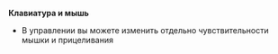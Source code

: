 **Клавиатура и мышь**
- В управлении вы можете изменить отдельно чувствительности мышки и прицеливания
